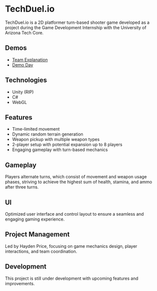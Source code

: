 # TechDuel.io

TechDuel.io is a 2D platformer turn-based shooter game developed as a project during the Game Development Internship with the University of Arizona Tech Core.

## Demos
- [Team Explanation](https://youtu.be/3ZKnmwgh_kM?si=z9e2n8ikhjSoUyru)
- [Demo Day](https://youtu.be/eogEoID1F5s?si=dcdnPXIk40XHRC1j)

## Technologies
- Unity (RIP)
- C#
- WebGL

## Features
- Time-limited movement
- Dynamic random terrain generation
- Weapon pickup with multiple weapon types
- 2-player setup with potential expansion up to 8 players
- Engaging gameplay with turn-based mechanics

## Gameplay
Players alternate turns, which consist of movement and weapon usage phases, striving to achieve the highest sum of health, stamina, and ammo after three turns.

## UI
Optimized user interface and control layout to ensure a seamless and engaging gaming experience.

## Project Management
Led by Hayden Price, focusing on game mechanics design, player interactions, and team coordination.

## Development
This project is still under development with upcoming features and improvements.
